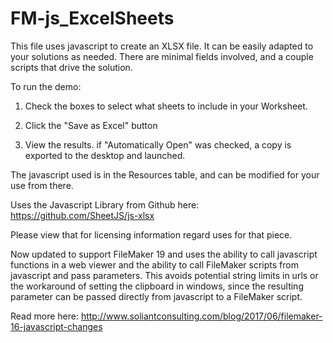 FM-js_ExcelSheets
===========
This file uses javascript to create an XLSX file. It can be easily adapted to your solutions as needed. There are minimal fields involved, and a couple scripts that drive the solution. 

To run the demo:

1. Check the boxes to select what sheets to include in your Worksheet.

2. Click the "Save as Excel" button

3. View the results. if "Automatically Open" was checked, a copy is exported to the desktop and launched.

The javascript used is in the Resources table, and can be modified for your use from there.

Uses the Javascript Library from Github here:
https://github.com/SheetJS/js-xlsx

Please view that for licensing information regard uses for that piece.

Now updated to support FileMaker 19 and uses the ability to call javascript functions in a web viewer and the ability to call FileMaker scripts from javascript and pass parameters. This avoids potential string limits in urls or the workaround of setting the clipboard in windows, since the resulting parameter can be passed directly from javascript to a FileMaker script.

Read more here:
http://www.soliantconsulting.com/blog/2017/06/filemaker-16-javascript-changes

